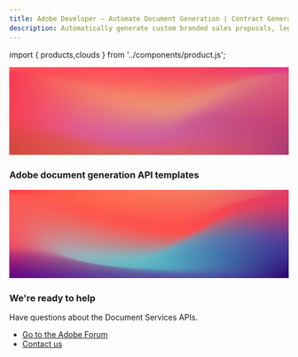 ```yaml
---
title: Adobe Developer — Automate Document Generation | Contract Generation | Adobe
description: Automatically generate custom branded sales proposals, legal contracts, and invoices from Word templates and your dynamic data. Learn more today.
---
```



import { products,clouds } from '../components/product.js';

<Hero slots="image, heading" layout="section" variant="fullwidth" headingOnly={true} containerHeight={1200} background="rgb(250, 105, 85)"/>

![bg-hero-doc-gen](images/bg-hero-doc-gen.jpeg)

### Adobe document generation API templates

<ProductCardGrid clouds={clouds} products={products} showName={true} showDescription={false} interaction={true} buttonName="Download" showBorder={false} imgHeight="1300" isCentered={true} theme="light"/>

<SummaryBlock slots="image, heading, text, buttons" theme="lightest" background="white" />

![summary block bg img](images/bg-hero.jpeg)

### We're ready to help 

Have questions about the Document Services APIs.

- [Go to the Adobe Forum](/src/pages/gettingstarted.md)
- [Contact us](./contact-us.md)